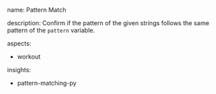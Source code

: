 name: Pattern Match

description: Confirm if the pattern of the given strings follows the same pattern of the `pattern` variable.

aspects:
  - workout

insights:
  - pattern-matching-py